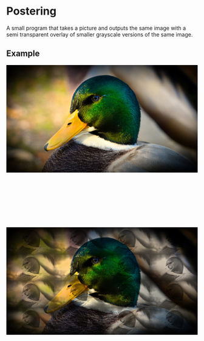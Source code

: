 # Postering

A small program that takes a picture and outputs the same image with a semi transparent overlay of smaller grayscale versions of the same image.

## Example

<div style="text-align:center" align="center">
  <img style="margin-bottom:3cm;"  align="middle" src="https://raw.githubusercontent.com/Jerry-G/Postering/master/images/mallard.jpg" width="512">

  <p>
  </p>
  </br>


  <img align="middle" src="https://raw.githubusercontent.com/Jerry-G/Postering/master/images/out.jpg" width="512">
  </div>
